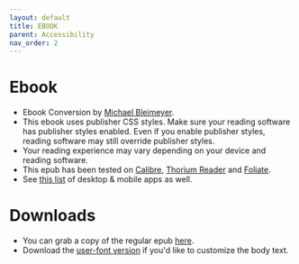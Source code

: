 ```yaml
---
layout: default
title: EBOOK
parent: Accessibility
nav_order: 2
---
```


# Ebook

- Ebook Conversion by [Michael Bleimeyer](https://eskur.dev).
- This ebook uses publisher CSS styles. Make sure your reading software has publisher styles enabled. Even if you enable publisher styles, reading software may still override publisher styles.
- Your reading experience may vary depending on your device and reading software.
- This epub has been tested on [Calibre](https://calibre-ebook.com/), [Thorium Reader](https://www.edrlab.org/software/thorium-reader/) and [Foliate](https://johnfactotum.github.io/foliate/).
- See [this list](https://github.com/readium/awesome-readium) of desktop & mobile apps as well.

# Downloads
- You can grab a copy of the regular epub [here](/accessibility/Cairn.epub).
- Download the [user-font version](/accessibility/Cairn-user-body-font.epub) if you'd like to customize the body text.
